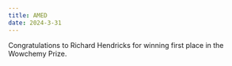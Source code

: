 ```yaml
---
title: AMED
date: 2024-3-31
---
```


Congratulations to Richard Hendricks for winning first place in the Wowchemy Prize.
